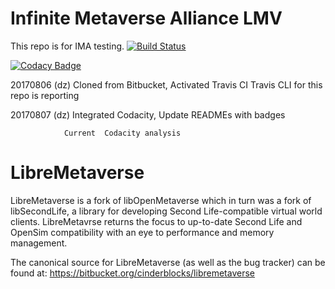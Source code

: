 Infinite Metaverse Alliance  LMV
===============================================================================

This repo is  for IMA testing.
[![Build Status](https://travis-ci.org/IMA-DZ/LMV.svg?branch=master)](https://travis-ci.org/IMA-DZ/LMV)

[![Codacy Badge](https://api.codacy.com/project/badge/Grade/d4311e24b18a4f92b08fb76f033d91c7)](https://www.codacy.com/app/InfiniteMetaverseAlliance_Codacity/LMV?utm_source=github.com&utm_medium=referral&utm_content=IMA-DZ/LMV&utm_campaign=badger)


20170806  (dz)    Cloned from Bitbucket, Activated  Travis  CI
Travis CLI for this repo is reporting 
                
          
                
20170807  (dz)    Integrated Codacity, Update  READMEs  with  badges

                Current  Codacity analysis


LibreMetaverse
===============================================================================
LibreMetaverse is a fork of libOpenMetaverse which in turn was a fork of
libSecondLife, a library for developing Second Life-compatible virtual world
clients. LibreMetavrse returns the focus to up-to-date Second Life and OpenSim
compatibility with an eye to performance and memory management.

The canonical source for LibreMetaverse (as well as the bug tracker) can be
found at:
https://bitbucket.org/cinderblocks/libremetaverse






